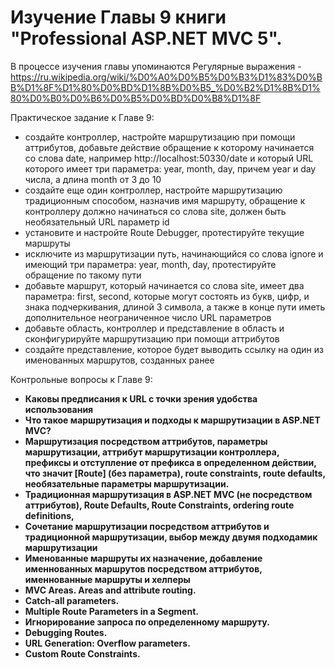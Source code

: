 # Изучение Главы 9 книги "Professional ASP.NET MVC 5".

В процессе изучения главы упоминаются Регулярные выражения -  https://ru.wikipedia.org/wiki/%D0%A0%D0%B5%D0%B3%D1%83%D0%BB%D1%8F%D1%80%D0%BD%D1%8B%D0%B5_%D0%B2%D1%8B%D1%80%D0%B0%D0%B6%D0%B5%D0%BD%D0%B8%D1%8F

Практическое задание к Главе 9:
- создайте контроллер, настройте маршрутизацию при помощи аттрибутов, добавьте действие обращение к которому начинается со слова date, например http://localhost:50330/date и который URL которого имеет три параметра: year, month, day, причем year и day числа, а длина month от 3 до 10
- создайте еще один контроллер, настройте маршрутизацию традиционным способом, назначив имя маршруту, обращение к контроллеру должно начинаться со слова site, должен быть необязательный URL параметр id
- установите и настройте Route Debugger, протестируйте текущие маршруты
- исключите из маршрутизации путь, начинающийся со слова ignore и имеющий три параметра: year, month, day, протестируйте обращение по такому пути
- добавьте маршрут, который начинается со слова site, имеет два параметра: first, second, которые могут состоять из букв, цифр, и знака подчеркивания, длиной 3 символа, а также в конце пути иметь дополнительное неограниченное число URL параметров
- добавьте область, контроллер и представление в область и сконфигурируйте маршрутизацию при помощи аттрибутов
- создайте представление, которое будет выводить ссылку на один из именованных маршрутов, созданных ранее

Контрольные вопросы к Главе 9:
- **Каковы предписания к URL с точки зрения удобства использования**
- **Что такое маршрутизация и подходы к маршрутизации в ASP.NET MVC?**
- **Маршрутизация посредством аттрибутов, параметры маршрутизации, аттрибут маршрутизации контроллера, префиксы и отступление от префикса в определенном действии, что значит [Route] (без параметра), route constraints, route defaults, необязательные параметры маршрутизации.**
- **Традиционная маршрутизация в ASP.NET MVC (не посредством аттрибутов), Route Defaults, Route Constraints, ordering route definitions,**
- **Сочетание маршрутизации посредством аттрибутов и традиционной маршрутизации, выбор между двумя подходамик маршрутизации**
- **Именованные маршруты их назначение, добавление именнованных маршрутов посредством аттрибутов, именнованные маршруты и хелперы**
- **MVC Areas. Areas and attribute routing.**
- **Catch-all parameters.**
- **Multiple Route Parameters in a Segment.**
- **Игнорирование запроса по определенному маршруту.**
- **Debugging Routes.**
- **URL Generation: Overflow parameters.**
- **Custom Route Constraints.**
